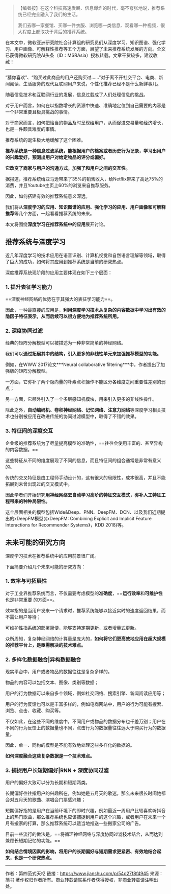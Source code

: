 > 【编者按】在这个科技高速发展、信息爆炸的时代，毫不夸张地说，推荐系统已经完全融入了我们的生活。
>
> 我们去哪一家餐馆、买哪一件衣服、浏览哪一类信息、观看哪一种视频，很大程度上都取决于背后的推荐系统。

在本文中，微软亚洲研究院社会计算组的研究员们从深度学习、知识图谱、强化学习、用户画像、可解释性推荐等五个方面，展望了未来推荐系统发展的方向。全文已获得微软研究院AI头条（ID：MSRAsia）授权转载。文章干货较多，建议收藏！

------

“猜你喜欢”、“购买过此商品的用户还购买过……”对于离不开社交平台、电商、新闻阅读、生活服务的现代互联网用户来说，个性化推荐已经不是什么新鲜事儿。

随着信息技术和互联网行业的发展，信息过载成了人们处理信息的挑战。

对于用户而言，如何在以指数增长的资源中快速、准确地定位到自己需要的内容是一个非常重要且极具挑战的事情。

对于商家而言，如何把恰当的物品及时呈现给用户，从而促进交易量和经济增长，也是一件颇具难度的事情。

推荐系统的诞生极大地缓解了这个困难。



**推荐系统是一种信息过滤系统，能根据用户的档案或者历史行为记录，学习出用户的兴趣爱好，预测出用户对给定物品的评分或偏好。**

**它改变了商家与用户的沟通方式，加强了和用户之间的交互性。**



据报道，推荐系统给亚马逊带来了35%的销售收入，给Netflix带来了高达75%的消费，并且Youtube主页上60%的浏览来自推荐服务。

因此，如何搭建有效的推荐系统意义深远。

我们将从**深度学习的应用、知识图谱的应用、强化学习的应用、用户画像和可解释推荐**等几个方面，一起看看推荐系统的未来。

本文将围绕**深度学习在推荐系统中的应用**展开讨论。



## **推荐系统与深度学习**

近几年深度学习的技术应用在语音识别、计算机视觉和自然语言理解等领域，取得了巨大的成功，如何将其应用到推荐系统是当前的研究热点。

深度推荐系统现阶段的应用主要体现在如下三个层面：

### **1. 提升表征学习能力**

==深度神经网络的优势在于其强大的表征学习能力==。



因此，一种最直接的应用是，**利用深度学习技术从复杂的内容数据中学习出有效的隐因子特征表示，从而后续可以很方便地为推荐系统所用。**



### **2. 深度协同过滤**

经典的矩阵分解模型可以被描述为一种非常简单的神经网络。



我们可以**通过拓展其中的结构，引入更多的非线性单元来加强推荐模型的功能。**

例如，在WWW 2017论文***Neural collaborative filtering\***中，作者提出了加强版的矩阵分解模型。

一方面，它弥补了两个隐向量的朴素点积操作不能区分各维度之间重要性差别的弱点；

另一方面，它额外引入了一个多层感知机模块，用来引入更多的非线性操作。

除此之外，**自动编码机、卷积神经网络、记忆网络、注意力网络**等深度学习相关技术也分别被应用在改进传统的协同过滤模型中，取得了不错的效果。



### **3. 特征间的深度交互**

企业级的推荐系统为了尽量提高模型的准确性，==往往会使用丰富的、甚至异构的内容数据。==

这些特征从不同的维度展现了不同的信息，而且特征间的组合通常是非常有意义的。

传统的交叉特征是由工程师手动设计的，这有很大的局限性，成本很高，并且不能拓展到未曾出现过的交叉模式中。

因此学者们开始研究**用神经网络去自动学习高阶的特征交互模式，弥补人工特征工程带来的种种局限性。**

这个层面相关的模型包括Wide&Deep、PNN、DeepFM、DCN、以及我们近期提出的xDeepFM模型(《xDeepFM: Combining Explicit and Implicit Feature Interactions for Recommender Systems》，KDD 2018)等。





## 未来可能的研究方向

深度学习技术在推荐系统中的应用前景很广阔。

下面简要介绍几个未来可能的研究方向：

### **1. 效率与可拓展性**

对于工业界推荐系统而言，不仅需要考虑模型的**准确度**，==**运行效率**和**可维护性**也是非常重要 的方面==。

效率指的是当用户发来一个请求时，推荐系统能够以接近实时的速度返回结果，而不需让用户等待；

可维护性指系统的部署简便，能够支持定期更新，或者增量式更新。

众所周知，复杂神经网络的计算量是庞大的，**如何将它们更高效地应用在超大规模的推荐平台上，是亟需解决的技术难点。**



### **2. 多样化数据融合**|异构数据融合

现实平台中，用户或者物品的数据往往是复杂多样的。

物品的内容可以包括文本、图像、类别等数据；

用户的行为数据可以来自多个领域，例如社交网络、搜索引擎、新闻阅读应用等；

用户的行为反馈也可以是丰富多样的，例如电商网站中，用户的行为可能有搜索、浏览、点击、收藏、购买等。

不仅如此，在这些不同的维度中，不同用户或物品的数据分布也千差万别；用户在不同的行为反馈上的数据量也不同，点击行为的数据量往往远大于购买行为的数据量。

因此，单一、同构的模型是不能有效地处理这些多样化的数据的。

**如何深度融合这些复杂数据是一个技术难点。**



### **3. 捕捉用户长短期偏好**|RNN + 深度协同过滤

用户的偏好大致可以分为长期和短期两类。

长期偏好往往指用户的兴趣所在，例如她是五月天的歌迷，那么未来很长时间她都会对五月天的歌曲、演唱会门票感兴趣；

短期偏好指的是用户在当前环境下的即时兴趣，例如最近一周用户比较喜欢听抖音上的热门歌曲，那么推荐系统也应该捕捉到用户的这个兴趣，或者用户在未来一个月有搬家的打算，那么推荐系统可以适当地推送一些搬家公司的广告。

目前一些流行的做法是，==将循环神经网络与深度协同过滤技术结合，从而达到兼顾长短期记忆的功能。==

**如何结合情境因素的影响，将用户的长期偏好与短期需求更紧密、有效地结合起来，也是一个研究热点。**



---

作者：第四范式天枢
链接：https://www.jianshu.com/p/54d27f8f4945
来源：简书
著作权归作者所有。商业转载请联系作者获得授权，非商业转载请注明出处。